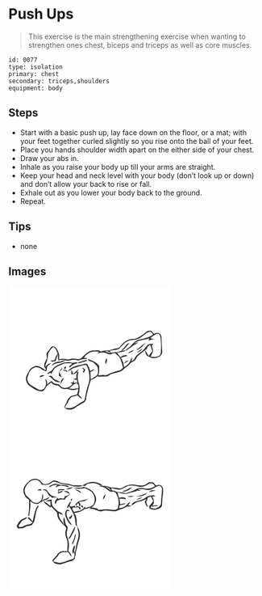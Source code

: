 # Push Ups
> This exercise is the main strengthening exercise when wanting to strengthen ones chest, biceps and triceps as well as core muscles.

``` 
id: 0077 
type: isolation 
primary: chest 
secondary: triceps,shoulders 
equipment: body 
``` 

## Steps

 - Start with a basic push up, lay face down on the floor, or a mat; with your feet together curled slightly so you rise onto the ball of your feet.
 - Place you hands shoulder width apart on the either side of your chest.
 - Draw your abs in.
 - Inhale as you raise your body up till your arms are straight.
 - Keep your head and neck level with your body (don’t look up or down) and don’t allow your back to rise or fall.
 - Exhale out as you lower your body back to the ground.
 - Repeat.

## Tips

 - none

## Images

<svg width="241pt" height="300" viewBox="0 0 241 225" xmlns="http://www.w3.org/2000/svg">
  <g fill="#FFF">
    <path d="M0 0h241v225H0V0m201.96 70.05c-4.2 2.87-8.38 5.97-13.26 7.57-2.96.57-6.07.22-8.97 1.15-4.89 1.5-8.74 5.11-12.12 8.81-1.45 1.58-2.67 3.76-5.03 4.02-4.36.6-8.52 2.02-12.73 3.2-4.28.19-8.62.32-12.67 1.91-.97-1.04-2.13-2.06-3.66-1.87-5.49-.03-11.65-.28-16.06 3.57-3.48 2.19-6.18 5.25-9.1 8.07-4.04 3.11-8.89.01-13.36.61-2.68.02-5.15 2-7.85 1.15-3.86-.96-7.86-1.22-11.75-.27-.02-3.2.67-6.61-.85-9.59-1.43-3.54-2.73-7.76-6.58-9.37-2.51-.75-4.84.82-5.83 3.07-1.26 2.69-3.99 4.33-5.17 7.06-.57 2.52 0 5.11.24 7.63-1.46 3.35-3.77 6.44-4.1 10.18-.45 2.4 1.46 4.26 2.75 6.02-.32.35-.95 1.04-1.27 1.38-4.25-3-8.91-7-14.47-6.24-3.33 1.59-7.48 2.92-8.98 6.64-2.24 4.18-5.39 8.27-5.18 13.27.67 3.92 2.4 7.92 5.99 9.98 5.58 4.02 12.3 9.35 19.59 7.24 2.56-1.39 3.55-4.52 4.96-6.93 2.4-1.78 4.75-3.65 6.88-5.75 2.5 3.46 6.59 4.56 10.67 4.55 1.55 1.26 3.07 2.56 4.41 4.04 2.89 1.18 6.05 1.54 9.11.94 4.59 1.99 9.75 2.38 14.51.75l-.47-1.34c.77.51 1.54 1.04 2.32 1.57-.31 2.58-.95 5.11-2.14 7.43-1.89.46-3.77.96-5.63 1.54-4.93.62-8.47 5.44-9.56 10.01-1.56 2.31-2.59 4.92-3.48 7.55 3.47 4.32 9.79 3.77 14.38 1.84 4.56-3.63 9.83-6.17 14.83-9.11 1.77-.96 2.43-2.95 3.32-4.62-.27-4.36 1.43-8.46 2.36-12.64.97-5.5 3.21-10.66 4.62-16.04 3.33-1.34 6.63-2.94 9.28-5.41.37-.29 1.11-.87 1.48-1.17l-.29 1.89c4.3-.71 8.65-.38 12.97-.6 2.47-.14 4.13-2.07 6.07-3.33 4.22-1.32 8.51-2.41 12.8-3.53 4.6-1.15 7.43-5.22 11.28-7.66 2.63-1.66 4.27-4.4 6.55-6.41 4.03-1.22 7.23-4.3 8.63-8.27 4.65-4.55 10.13-8.08 15.01-12.37.12-2.74 2.37-4.2 4.54-5.39 1.24 3.07 2.21 6.25 3.29 9.39-1.82 2.4-4.22 4.37-5.49 7.17-1.82-2.79-3.2-5.84-5.3-8.44.03 3.88 1.51 8.69 5.88 9.5 5.01 3.35 11.51 2.14 16.44-.74 1.46-1.95 3.45-3.98 3.17-6.63-.66-7.65-.9-15.32-1.34-22.98-.11-2.2-2.04-3.8-3.87-4.72-2.48-.71-4.95.3-7.28 1.08-1.47-2.25-3.31-5.04-6.44-4.5-3.37-.53-5.56 2.47-8.05 4.14m3.42 24.33c.26.26.26.26 0 0z"/>
    <path d="M192.89 78.03c6.08-2.45 10.09-8.33 16.26-10.56 2.88-.9 4.91 1.89 6.24 4.02-3.79 2.99-8.51 4.16-12.94 5.83-3.89 1.35-8.34.97-11.89 3.26-3.08 1.75-5.59 4.28-7.79 7.02-2.37 3.13-6.4 4.38-8.67 7.62-1.82.03-3.64.06-5.45.1 5.06-2.32 7.72-7.4 11.41-11.29-5.03.88-6.2 6.48-10.15 8.94-1.03.58-1.46 1.64-1.77 2.72-2.42.75-4.84 1.48-7.26 2.23-4.34-1.26-8.69 2.03-12.9.04-1.06-.47-3.19-1.4-4.26-1.86 3.3-.43 6.06 1.45 9.06 2.35-.52-.76-1.56-2.27-2.07-3.03 4.66-.75 9.65-.56 13.97-2.72 3.71-3.89 7.21-8.2 11.94-10.93 5.01-2.78 11.02-1.73 16.27-3.74z"/>
    <path d="M211.35 76.24c3.6-1.96 6.67-5.01 10.74-6.05 1.9.09 3.46 1.99 3.79 3.8 1.53 7.51 1.47 15.25 1.02 22.87-.14 2.34-.63 5.01-2.83 6.3-3.86 1.96-8.27 1.72-12.42 1.1 1.4-2.7 2.73-5.44 3.74-8.32-.59-2.87-1.1-5.76-2.06-8.54.89-.71 1.78-1.43 2.66-2.17-3.4-.09-7.42-.02-9.84 2.77-2.33 2.69-4.22 5.82-7.11 7.98-4.09 3.15-8.87 5.98-11.22 10.77-.88 2.11-2.88 3.31-4.61 4.63.37-2.22.77-4.44.74-6.7-1.74 3-2.59 6.47-4.72 9.26-1.84 2.68-4.63 4.45-7.35 6.12.03-5.04-1.65-9.77-4.55-13.86 3.14-1.42 6.48-2.23 9.86-2.84-.53-.38-1.57-1.13-2.1-1.5-2.96.51-6.02 1.08-8.28 3.25-1.77-2.12-3.44-4.32-5.15-6.49 4.89-1.4 10.42-1.07 14.71-4.13 2.91-2.14 5.98-4.06 8.88-6.23 2.61-1.97 6.02-2.86 7.94-5.69-1.51.62-4.52 1.85-6.03 2.47 5.99-6.17 15.16-4.88 22.59-7.96-.47 1.18-.91 2.36-1.35 3.54 2.9-1.03 5.86-1.9 8.9-2.41-2.1-.29-4.29-.49-5.95-1.97m-21.34 18.65c5.9-1.86 10.52-6.35 14.05-11.27-4.93 3.42-9.36 7.53-14.05 11.27m1.28 3.72c3.09-1.51 6.49-3.13 8.15-6.34-2.94 1.8-5.98 3.6-8.15 6.34m-13.65.7c3.51-.77 7-2.22 9.4-4.99-3.41 1.03-6.94 2.29-9.4 4.99m-6 14.83c2.66-1.01 5.68-1.89 7.23-4.5-2.7.94-5.5 2.1-7.23 4.5z"/>
    <path d="M60.77 96.82c1.83-2.62 3.45-5.48 6.32-7.11 3.48 2.28 4.52 6.41 6.14 9.97-2.2 2.95-3.33 6.47-4.88 9.76-1.72.89-3.64.76-5.47.34l1.8 2.13c1.74-.39 3.5-.72 5.26-.99a57.72 57.72 0 0 0 3.7-10.71c.1 3.24-.28 6.57.83 9.68 2.99-.9 6.12-.97 9.21-.89l.06.67c-2.32.11-4.59.62-6.41 2.14-5.13-.51-10.44 1.38-13.2 5.92 3-1.19 5.56-3.57 8.88-3.84 4.22-.29 8.54-1.47 11.85-4.19 2.86 1.16 5.84.57 8.64-.43 3.49-1.22 7.09-.09 10.5.79 3.85-1.58 7.97-2.52 12.16-2.14.19-.38.58-1.15.78-1.53-1.49-.05-2.97-.09-4.45-.12.77-1.23 1.5-2.49 2.17-3.78 2.01-1.28 3.8-2.88 5.85-4.1 4.51-2 9.64-2.01 14.45-1.35-1.2.8-2.38 1.62-3.52 2.51 4.17-.7 8.56-2.55 12.72-.74 3.59.9 7.69 3.72 10.97.64 1.21-.07 2.42-.13 3.64-.19 2.11 1.86 4.37 3.56 6.22 5.68 3.03 4.76 4.03 10.39 5.62 15.72-1.46 1.46-2.88 3.13-4.88 3.85-6.41 1.93-13.1 3.36-18.95 6.73-1.63 1.09-3.58.34-5.34.17-2.56-.14-5.24 1.17-7.73.11 2.08-4.12 1.17-8.98 1.36-13.44-3.74-5.81-10.93-8.03-17.17-10.24 1.46 4.53 7.29 3.01 9.91 6.34 2.4 2.47 5.5 5.08 5.43 8.86.27 3.37.4 7.53-2.6 9.81-2.6 1.88-5.45 3.4-8.08 5.24-.19-3.71-.49-7.4-.54-11.11 2.58-.7 4.73-2.26 6.22-4.47-2.32.81-4.48 1.99-6.65 3.14-.66-3.86-2.61-7.41-4.7-10.66-2.82-.92-5.61.38-8.21 1.35-7.33 1.1-15.29 3.25-20.06 9.37 3.54-.85 5.87-4.06 9.44-4.84 5.64-1.63 11.23-3.62 17.06-4.47 1.92 1.16 2.39 3.85 3.34 5.83 2.02 7.35 3.23 15.35.54 22.71-2.68 7.3-4.17 14.97-5.43 22.63-.46 2.37-3 3.17-4.81 4.27-4.1 2.05-7.42 5.38-11.68 7.14-3.93 1.97-8.45 1.53-12.69 1.41-.06-3.92 3.73-6.1 4.79-9.62.83-2.73 2.75-4.86 4.78-6.79 2.87-.43 5.7-1.17 8.37-2.34 2.37 1.8 4.49 3.9 7 5.52-.62-2.81-2.79-4.77-5-6.42 2.16-6.02 1.98-12.78-.08-18.79-1.53-4.86-1.74-10.24.38-14.97-.65.14-1.96.41-2.61.55 1.03-1.69 1.91-3.46 2.62-5.31-2.96 2.64-5.49 5.78-9.02 7.75.13-2.25-.39-4.39-2.22-5.82.2 2.18.12 4.37.12 6.56 2.82-.18 5.79-.74 7.76-2.98.3.42.59.85.89 1.28-1.87 2.13-1.17 4.71-.98 7.18-1.53.56-3.11.98-4.66 1.5 1.69.78 3.51 1.07 5.36.85.15.93.44 2.78.58 3.7-1.8.32-3.58.71-5.37 1.07.18-1.21.34-2.42.5-3.63-1.03 1.25-1.96 2.57-2.87 3.9-.4-.37-1.21-1.11-1.61-1.48l-.28 1.72c.64.18 1.92.53 2.56.71-3.2 4.98-10.2 7.53-15.78 5.36-1.19-1.2-2.46-2.32-3.76-3.4-.14-.33-.44-1-.59-1.33-4.09.06-8.44-.86-10.83-4.51-2.99.44-4.8 3.11-6.72 5.15.19-3.02-.3-6.54-2.99-8.4.43 2.96 2 6.02.87 9.01-1.06 2.76-2.21 6.42-5.64 6.86-4 1.73-7.45-1.58-10.68-3.44-2.79-1.82-6.19-2.9-8.4-5.5-1.92-2.77-3.74-6.33-2.42-9.74 1.73-4.79 3.19-10.52 8.15-12.99 3.16-2.28 7.47-1.9 10.68.07 2.05 1.17 3.69 3.32 6.27 3.23 1.05 1.5 2.3 1.24 3.37-.06.37-2.16-.05-4.6 1.38-6.45 1.46-1.76 3.53-2.84 5.19-4.39-3.74.33-6.87 2.6-8.73 5.79.15-4.8 3.19-8.86 3.56-13.63.72-3.12.28-6.73 2.44-9.34m84.43 18.61c.61-1.88 1.13-3.77 1.66-5.67-.2-.77-.61-2.32-.81-3.09-1.73 2.64-2.91 5.96-.85 8.76m-42-2.66c1.63 2.38 4.25.42 6.38-.08 2.67-1.16 6.42-.62 7.93-3.6-4.98.4-9.38 3.02-14.31 3.68m-17.23-.12c-4.51-.1-8.33 2.45-12.38 4.02-3.58 1.41-6.21 4.38-8.55 7.32-2.13 2.76-6.12 3.23-7.95 6.32 2.04-.48 3.96-1.32 5.85-2.22.05.67.14 2.01.19 2.68 1.93-2.96 3.03-6.5 5.71-8.93 3.06-3.46 7.81-4.3 11.73-6.39 3.43-2.13 7.58-.84 11.34-1.66l2.87 1.24c-1.55 1.36-3.13 2.7-4.82 3.88l1.44 1.32c3.14-3.15 6.94-5.52 11.4-6.19l.04-.86c-2.55-1.03-5.27.18-7.87.36-2.83-1.4-5.96-1.54-9-.89m-2.96 9.31c1.33.9 3.36-1.11 2.38-2.41-1.28-.86-3.42 1.14-2.38 2.41m-7.16 4.31c2.3-1.04 3.63-3.22 4.83-5.32-2.16 1.2-3.82 3.07-4.83 5.32m33.64-5.66c.91 1.22 1.88 2.39 2.85 3.56-.66 1.03-1.33 2.07-1.98 3.11.54.15 1.62.43 2.17.58.63-1.38 1.26-2.75 1.92-4.11-1.23-1.63-2.93-2.75-4.96-3.14m-29.27 3.99c2.4.3 4.89.63 6.61 2.55l.96-1.32c-2.04-2.14-4.98-2.93-7.57-1.23m-5.19 1.16c0 2.42.18 4.84.17 7.26 1.46.57 2.91 1.18 4.37 1.77-1.81-2.86-3.02-6.02-4.54-9.03m-28.9 8.5c2.24 1.46 5.19-1.4 7.58-1.85-2.59-1.52-6.01-.76-7.58 1.85m13.29-1.18c4.53 1.59 6.94 6.06 11.1 8.23 2.21.69 4.57 1.01 6.85.52-2.96-1.51-6.1-2.63-9.01-4.23-1.71-1.28-2.71-3.27-4.39-4.58-1.38-1.04-3.07-.12-4.55.06m18.05 11.85c1.99-2.84 3.76-5.85 5.32-8.95-4.05.93-5.1 5.36-5.32 8.95z"/>
    <path d="M96.92 145.65c2.09-1.07 4.38-1.75 6.44-2.91-.45.7-1.36 2.1-1.82 2.8 4.07-1.43 2.1 3.49 2.68 5.61-.96.02-1.92.05-2.88.08-3.74 1.19-7.71.94-11.52.24 2.62-1.63 4.91-3.66 7.1-5.82z"/>
  </g>
  <g fill="#333">
    <path d="M201.96 70.05c2.49-1.67 4.68-4.67 8.05-4.14 3.13-.54 4.97 2.25 6.44 4.5 2.33-.78 4.8-1.79 7.28-1.08 1.83.92 3.76 2.52 3.87 4.72.44 7.66.68 15.33 1.34 22.98.28 2.65-1.71 4.68-3.17 6.63-4.93 2.88-11.43 4.09-16.44.74-4.37-.81-5.85-5.62-5.88-9.5 2.1 2.6 3.48 5.65 5.3 8.44 1.27-2.8 3.67-4.77 5.49-7.17-1.08-3.14-2.05-6.32-3.29-9.39-2.17 1.19-4.42 2.65-4.54 5.39-4.88 4.29-10.36 7.82-15.01 12.37-1.4 3.97-4.6 7.05-8.63 8.27-2.28 2.01-3.92 4.75-6.55 6.41-3.85 2.44-6.68 6.51-11.28 7.66-4.29 1.12-8.58 2.21-12.8 3.53-1.94 1.26-3.6 3.19-6.07 3.33-4.32.22-8.67-.11-12.97.6l.29-1.89c-.37.3-1.11.88-1.48 1.17-2.65 2.47-5.95 4.07-9.28 5.41-1.41 5.38-3.65 10.54-4.62 16.04-.93 4.18-2.63 8.28-2.36 12.64-.89 1.67-1.55 3.66-3.32 4.62-5 2.94-10.27 5.48-14.83 9.11-4.59 1.93-10.91 2.48-14.38-1.84.89-2.63 1.92-5.24 3.48-7.55 1.09-4.57 4.63-9.39 9.56-10.01 1.86-.58 3.74-1.08 5.63-1.54 1.19-2.32 1.83-4.85 2.14-7.43-.78-.53-1.55-1.06-2.32-1.57l.47 1.34c-4.76 1.63-9.92 1.24-14.51-.75-3.06.6-6.22.24-9.11-.94-1.34-1.48-2.86-2.78-4.41-4.04-4.08.01-8.17-1.09-10.67-4.55-2.13 2.1-4.48 3.97-6.88 5.75-1.41 2.41-2.4 5.54-4.96 6.93-7.29 2.11-14.01-3.22-19.59-7.24-3.59-2.06-5.32-6.06-5.99-9.98-.21-5 2.94-9.09 5.18-13.27 1.5-3.72 5.65-5.05 8.98-6.64 5.56-.76 10.22 3.24 14.47 6.24.32-.34.95-1.03 1.27-1.38-1.29-1.76-3.2-3.62-2.75-6.02.33-3.74 2.64-6.83 4.1-10.18-.24-2.52-.81-5.11-.24-7.63 1.18-2.73 3.91-4.37 5.17-7.06.99-2.25 3.32-3.82 5.83-3.07 3.85 1.61 5.15 5.83 6.58 9.37 1.52 2.98.83 6.39.85 9.59 3.89-.95 7.89-.69 11.75.27 2.7.85 5.17-1.13 7.85-1.15 4.47-.6 9.32 2.5 13.36-.61 2.92-2.82 5.62-5.88 9.1-8.07 4.41-3.85 10.57-3.6 16.06-3.57 1.53-.19 2.69.83 3.66 1.87 4.05-1.59 8.39-1.72 12.67-1.91 4.21-1.18 8.37-2.6 12.73-3.2 2.36-.26 3.58-2.44 5.03-4.02 3.38-3.7 7.23-7.31 12.12-8.81 2.9-.93 6.01-.58 8.97-1.15 4.88-1.6 9.06-4.7 13.26-7.57m-9.07 7.98c-5.25 2.01-11.26.96-16.27 3.74-4.73 2.73-8.23 7.04-11.94 10.93-4.32 2.16-9.31 1.97-13.97 2.72.51.76 1.55 2.27 2.07 3.03-3-.9-5.76-2.78-9.06-2.35 1.07.46 3.2 1.39 4.26 1.86 4.21 1.99 8.56-1.3 12.9-.04 2.42-.75 4.84-1.48 7.26-2.23.31-1.08.74-2.14 1.77-2.72 3.95-2.46 5.12-8.06 10.15-8.94-3.69 3.89-6.35 8.97-11.41 11.29 1.81-.04 3.63-.07 5.45-.1 2.27-3.24 6.3-4.49 8.67-7.62 2.2-2.74 4.71-5.27 7.79-7.02 3.55-2.29 8-1.91 11.89-3.26 4.43-1.67 9.15-2.84 12.94-5.83-1.33-2.13-3.36-4.92-6.24-4.02-6.17 2.23-10.18 8.11-16.26 10.56m18.46-1.79c1.66 1.48 3.85 1.68 5.95 1.97-3.04.51-6 1.38-8.9 2.41.44-1.18.88-2.36 1.35-3.54-7.43 3.08-16.6 1.79-22.59 7.96 1.51-.62 4.52-1.85 6.03-2.47-1.92 2.83-5.33 3.72-7.94 5.69-2.9 2.17-5.97 4.09-8.88 6.23-4.29 3.06-9.82 2.73-14.71 4.13 1.71 2.17 3.38 4.37 5.15 6.49 2.26-2.17 5.32-2.74 8.28-3.25.53.37 1.57 1.12 2.1 1.5-3.38.61-6.72 1.42-9.86 2.84 2.9 4.09 4.58 8.82 4.55 13.86 2.72-1.67 5.51-3.44 7.35-6.12 2.13-2.79 2.98-6.26 4.72-9.26.03 2.26-.37 4.48-.74 6.7 1.73-1.32 3.73-2.52 4.61-4.63 2.35-4.79 7.13-7.62 11.22-10.77 2.89-2.16 4.78-5.29 7.11-7.98 2.42-2.79 6.44-2.86 9.84-2.77-.88.74-1.77 1.46-2.66 2.17.96 2.78 1.47 5.67 2.06 8.54-1.01 2.88-2.34 5.62-3.74 8.32 4.15.62 8.56.86 12.42-1.1 2.2-1.29 2.69-3.96 2.83-6.3.45-7.62.51-15.36-1.02-22.87-.33-1.81-1.89-3.71-3.79-3.8-4.07 1.04-7.14 4.09-10.74 6.05M60.77 96.82c-2.16 2.61-1.72 6.22-2.44 9.34-.37 4.77-3.41 8.83-3.56 13.63 1.86-3.19 4.99-5.46 8.73-5.79-1.66 1.55-3.73 2.63-5.19 4.39-1.43 1.85-1.01 4.29-1.38 6.45-1.07 1.3-2.32 1.56-3.37.06-2.58.09-4.22-2.06-6.27-3.23-3.21-1.97-7.52-2.35-10.68-.07-4.96 2.47-6.42 8.2-8.15 12.99-1.32 3.41.5 6.97 2.42 9.74 2.21 2.6 5.61 3.68 8.4 5.5 3.23 1.86 6.68 5.17 10.68 3.44 3.43-.44 4.58-4.1 5.64-6.86 1.13-2.99-.44-6.05-.87-9.01 2.69 1.86 3.18 5.38 2.99 8.4 1.92-2.04 3.73-4.71 6.72-5.15 2.39 3.65 6.74 4.57 10.83 4.51.15.33.45 1 .59 1.33 1.3 1.08 2.57 2.2 3.76 3.4 5.58 2.17 12.58-.38 15.78-5.36-.64-.18-1.92-.53-2.56-.71l.28-1.72c.4.37 1.21 1.11 1.61 1.48.91-1.33 1.84-2.65 2.87-3.9-.16 1.21-.32 2.42-.5 3.63 1.79-.36 3.57-.75 5.37-1.07-.14-.92-.43-2.77-.58-3.7-1.85.22-3.67-.07-5.36-.85 1.55-.52 3.13-.94 4.66-1.5-.19-2.47-.89-5.05.98-7.18-.3-.43-.59-.86-.89-1.28-1.97 2.24-4.94 2.8-7.76 2.98 0-2.19.08-4.38-.12-6.56 1.83 1.43 2.35 3.57 2.22 5.82 3.53-1.97 6.06-5.11 9.02-7.75-.71 1.85-1.59 3.62-2.62 5.31.65-.14 1.96-.41 2.61-.55-2.12 4.73-1.91 10.11-.38 14.97 2.06 6.01 2.24 12.77.08 18.79 2.21 1.65 4.38 3.61 5 6.42-2.51-1.62-4.63-3.72-7-5.52-2.67 1.17-5.5 1.91-8.37 2.34-2.03 1.93-3.95 4.06-4.78 6.79-1.06 3.52-4.85 5.7-4.79 9.62 4.24.12 8.76.56 12.69-1.41 4.26-1.76 7.58-5.09 11.68-7.14 1.81-1.1 4.35-1.9 4.81-4.27 1.26-7.66 2.75-15.33 5.43-22.63 2.69-7.36 1.48-15.36-.54-22.71-.95-1.98-1.42-4.67-3.34-5.83-5.83.85-11.42 2.84-17.06 4.47-3.57.78-5.9 3.99-9.44 4.84 4.77-6.12 12.73-8.27 20.06-9.37 2.6-.97 5.39-2.27 8.21-1.35 2.09 3.25 4.04 6.8 4.7 10.66 2.17-1.15 4.33-2.33 6.65-3.14-1.49 2.21-3.64 3.77-6.22 4.47.05 3.71.35 7.4.54 11.11 2.63-1.84 5.48-3.36 8.08-5.24 3-2.28 2.87-6.44 2.6-9.81.07-3.78-3.03-6.39-5.43-8.86-2.62-3.33-8.45-1.81-9.91-6.34 6.24 2.21 13.43 4.43 17.17 10.24-.19 4.46.72 9.32-1.36 13.44 2.49 1.06 5.17-.25 7.73-.11 1.76.17 3.71.92 5.34-.17 5.85-3.37 12.54-4.8 18.95-6.73 2-.72 3.42-2.39 4.88-3.85-1.59-5.33-2.59-10.96-5.62-15.72-1.85-2.12-4.11-3.82-6.22-5.68-1.22.06-2.43.12-3.64.19-3.28 3.08-7.38.26-10.97-.64-4.16-1.81-8.55.04-12.72.74 1.14-.89 2.32-1.71 3.52-2.51-4.81-.66-9.94-.65-14.45 1.35-2.05 1.22-3.84 2.82-5.85 4.1-.67 1.29-1.4 2.55-2.17 3.78 1.48.03 2.96.07 4.45.12-.2.38-.59 1.15-.78 1.53-4.19-.38-8.31.56-12.16 2.14-3.41-.88-7.01-2.01-10.5-.79-2.8 1-5.78 1.59-8.64.43-3.31 2.72-7.63 3.9-11.85 4.19-3.32.27-5.88 2.65-8.88 3.84 2.76-4.54 8.07-6.43 13.2-5.92 1.82-1.52 4.09-2.03 6.41-2.14l-.06-.67c-3.09-.08-6.22-.01-9.21.89-1.11-3.11-.73-6.44-.83-9.68a57.72 57.72 0 0 1-3.7 10.71c-1.76.27-3.52.6-5.26.99l-1.8-2.13c1.83.42 3.75.55 5.47-.34 1.55-3.29 2.68-6.81 4.88-9.76-1.62-3.56-2.66-7.69-6.14-9.97-2.87 1.63-4.49 4.49-6.32 7.11m36.15 48.83c-2.19 2.16-4.48 4.19-7.1 5.82 3.81.7 7.78.95 11.52-.24.96-.03 1.92-.06 2.88-.08-.58-2.12 1.39-7.04-2.68-5.61.46-.7 1.37-2.1 1.82-2.8-2.06 1.16-4.35 1.84-6.44 2.91z"/>
    <path d="M190.01 94.89c4.69-3.74 9.12-7.85 14.05-11.27-3.53 4.92-8.15 9.41-14.05 11.27zM191.29 98.61c2.17-2.74 5.21-4.54 8.15-6.34-1.66 3.21-5.06 4.83-8.15 6.34zM177.64 99.31c2.46-2.7 5.99-3.96 9.4-4.99-2.4 2.77-5.89 4.22-9.4 4.99zM205.38 94.38c.26.26.26.26 0 0zM145.2 115.43c-2.06-2.8-.88-6.12.85-8.76.2.77.61 2.32.81 3.09-.53 1.9-1.05 3.79-1.66 5.67zM103.2 112.77c4.93-.66 9.33-3.28 14.31-3.68-1.51 2.98-5.26 2.44-7.93 3.6-2.13.5-4.75 2.46-6.38.08zM171.64 114.14c1.73-2.4 4.53-3.56 7.23-4.5-1.55 2.61-4.57 3.49-7.23 4.5zM85.97 112.65c3.04-.65 6.17-.51 9 .89 2.6-.18 5.32-1.39 7.87-.36l-.04.86c-4.46.67-8.26 3.04-11.4 6.19l-1.44-1.32c1.69-1.18 3.27-2.52 4.82-3.88l-2.87-1.24c-3.76.82-7.91-.47-11.34 1.66-3.92 2.09-8.67 2.93-11.73 6.39-2.68 2.43-3.78 5.97-5.71 8.93-.05-.67-.14-2.01-.19-2.68-1.89.9-3.81 1.74-5.85 2.22 1.83-3.09 5.82-3.56 7.95-6.32 2.34-2.94 4.97-5.91 8.55-7.32 4.05-1.57 7.87-4.12 12.38-4.02z"/>
    <path d="M83.01 121.96c-1.04-1.27 1.1-3.27 2.38-2.41.98 1.3-1.05 3.31-2.38 2.41zM75.85 126.27c1.01-2.25 2.67-4.12 4.83-5.32-1.2 2.1-2.53 4.28-4.83 5.32zM109.49 120.61c2.03.39 3.73 1.51 4.96 3.14-.66 1.36-1.29 2.73-1.92 4.11-.55-.15-1.63-.43-2.17-.58.65-1.04 1.32-2.08 1.98-3.11-.97-1.17-1.94-2.34-2.85-3.56zM80.22 124.6c2.59-1.7 5.53-.91 7.57 1.23l-.96 1.32c-1.72-1.92-4.21-2.25-6.61-2.55zM75.03 125.76c1.52 3.01 2.73 6.17 4.54 9.03-1.46-.59-2.91-1.2-4.37-1.77.01-2.42-.17-4.84-.17-7.26zM46.13 134.26c1.57-2.61 4.99-3.37 7.58-1.85-2.39.45-5.34 3.31-7.58 1.85zM59.42 133.08c1.48-.18 3.17-1.1 4.55-.06 1.68 1.31 2.68 3.3 4.39 4.58 2.91 1.6 6.05 2.72 9.01 4.23-2.28.49-4.64.17-6.85-.52-4.16-2.17-6.57-6.64-11.1-8.23zM77.47 144.93c.22-3.59 1.27-8.02 5.32-8.95-1.56 3.1-3.33 6.11-5.32 8.95z"/>
  </g>
</svg>

<svg width="241pt" height="300" viewBox="0 0 241 225" xmlns="http://www.w3.org/2000/svg">
  <g fill="#FFF">
    <path d="M0 0h241v225H0V0m29.94 64.94c-3.61 3.14-7.09 7.03-7.69 11.97-.48 3.88 1.37 7.46 3.33 10.65 1.3 1.88 3.82 2.45 5.07 4.37-.01 7.94.54 15.95-1.34 23.75.43-.15 1.3-.44 1.74-.59.72-7.15 2.4-14.26 1.29-21.49 3.34 2.76 7.6 5.24 12.06 3.87 2.96-1.85 6.05-3.5 9.18-5.06 2.68-.96 6.62-1.45 7.04-4.92-2.63 1.45-5.2 3.07-8.17 3.73-.97.84-1.95 1.67-2.94 2.49 1.82-3.35 3.26-7.54.84-11-.13 4.14-.1 9.21-3.86 11.87-4.08 3.48-10.7 1.49-13.35-2.83-2.41-3.59-7.38-5.27-8.21-9.88-2.37-5.77 1.39-11.68 5.39-15.64 3.03-3.6 8.32-5.24 12.77-3.56 3.1.96 4.9 3.85 6.32 6.56 4.39-.13 9.48 1.35 13.21-1.66 1.49-.87 2.65-2.37 4.39-2.73 4.62-.1 8.49 3.04 13.06 3.32 5.98 1.08 12.08 1.76 17.83 3.81 4.21-.31 9.09 1.25 12.81-1.26 1.17.15 2.34.3 3.51.46.85-.92 1.68-1.85 2.49-2.8 6.3-2.05 13.98-2.5 19.37 1.97.95-.02 2.84-.05 3.79-.07-2.78-2.98-6.87-3.97-10.69-4.85-6.96-1.51-13.69 1.83-19.52 5.25-5.21-1.2-10.69.38-15.82-1.38-4.96-1.73-10.3-1.47-15.37-2.65-4.2-1.42-8.54-4.84-13.14-3.16-3.9 3.41-9.47 6.67-14.62 3.88-1.75-1.91-2.98-4.49-5.55-5.45-4.91-2.69-11.71-1.31-15.22 3.03m172.75 4.72c-4.62 1.13-9.47.73-14.09-.22-4.14-.95-8.4-.05-12.43.95-4 1.29-7.31 5.66-11.86 4.28-4.26-1.14-8.7-.95-13.02-1.54-4.69-2.47-10.02-2.09-15.14-2.46l-.04 1.12c3.34.57 6.88 1.2 9.5 3.54 3.04 2.09 6.26 6.04 10.32 4.03 1.67.77 3.67 1.35 4.41 3.24 4.44 6.47 4.14 14.76 2.44 22.08-4.66 4.26-11.34.63-16.9 1.19-4.32-.74-8.55 1.62-12.77.22-.26-.43-.77-1.29-1.03-1.73-2.95-.17-5.81-.92-8.69-1.54 3.86-1.27 5.29-5.39 6.69-8.81 1.78-5.32-1.48-10.53-4.69-14.54-3.56-3.71-8.57-5.32-13.26-7.09-4.8 2.55-10.18.52-15.23 1.53 5.21 1.84 10.9 1.85 16.19.34 5.55 2.44 12.67 5.05 14.26 11.63 1.6 4.51 1.3 9.81-1.63 13.72-3.23 2.48-7.43 2.98-11.21 4.19-.1-.51-.29-1.53-.39-2.04-2.27 2.24-4.42 4.8-7.46 6-3.01.63-6.11.84-9.02 1.89-.75-1.27-1.6-2.49-2.51-3.65.13-.7.37-2.1.49-2.79 1.59.01 3.17.04 4.76.09a96.37 96.37 0 0 1-1.89-3.05c-2.42.78-5.87 3.01-7.41-.28.26-2.15 1.83-3.89 2.62-5.89-4.18 1.43-5.03 6.3-6.97 9.73 1.9.36 2.62-1.33 3.41-2.72 3.16 4.7 5.93 9.71 7.82 15.06 1.48 4.25 1.49 8.78 2.05 13.19 3.79 1.06 2.45 5.69 3.59 8.54 2.44 6.77-.84 13.55-2.47 20.07-.52 3.97-1.46 7.87-2.21 11.81-.49-.69-.98-1.37-1.47-2.06.73-2.68 1.46-5.36 1.84-8.12-2.66.32-2.74 3.21-3.47 5.19-.78 2.34-1.26 5.11.65 7.08l.64-2.83c2.34 3.09 1.14 7.33-.69 10.38-7.02 1.32-13.26 5.35-20.47 5.82-3.17-.11-6.19-1.17-9.18-2.11 1.64-3.91 5.89-5.67 7.68-9.47 2.87-5.09 9.42-4.32 14.37-4.07 1.93 2 2.93 4.69 4.8 6.75.2-3.46-1.91-6.45-4.54-8.48 1-5.18 1.61-10.65.12-15.8-1.26-4.7-3.65-9.64-1.83-14.53.75-2.7 1.78-6.78-1.54-8.19-1.72-3.77-1.48-8.03-2.99-11.84-1.85 3.72-.81 7.63.19 11.38-3.07-5.5-9-10.16-7.99-17.11 2.14.81 4.26 1.68 6.46 2.31-1.51-2.91-4.69-3.86-7.44-5.15-2.65-2.01-5.06-4.35-7.33-6.78-2.55-3.01-2.4-7.19-2.41-10.9-2.77.72-6.09.55-8.24 2.69 2.12.14 4.26.08 6.38-.15.06 2.37.12 4.74.23 7.1-3.54-2.31-6.69-5.15-10.26-7.41 1.01 4.72 6.35 6.45 9.62 9.45.45-.23 1.35-.69 1.8-.91 2.74 2.79 5.28 5.78 8.3 8.28.41 2.75.68 5.55 1.51 8.21 1.5 2.71 3.59 5.04 5.43 7.52 2.09 2.86 5.84 4.48 6.86 8.07-.53 2.91-1.86 5.77-1.27 8.79.17 4.58 3.39 8.46 3.27 13.07.1 4.13-.31 8.25-.47 12.37-.7-.17-2.08-.52-2.78-.69l-1.51.52c-4.52-1.28-8.72 1.89-11.11 5.46-1.94 3.18-5.39 5.15-6.88 8.64 1.41 1.4 2.79 2.82 4.19 4.23 2.8.46 5.61 1.26 8.47 1.05 5.62-1.88 11.12-4.23 16.98-5.33 1.81-.33 2.89-1.98 4.09-3.21-.07-.65-.2-1.94-.27-2.59 1.48-1.14 1.01-3.08 1.33-4.67.46-3.96 1.83-7.73 2.64-11.62 1.26-6.49 4.79-12.77 3.57-19.56-.42-3.7-2.58-6.8-3.93-10.17-1.29-2.98-.26-6.27-.78-9.37-.35-2.02-.93-3.99-1.27-6.01-.81-1.18-1.62-2.35-2.44-3.51 5.51-.96 11.21-2.07 15.45-6.03 2.11-.27 4.23-.56 6.22-1.34 1.11-.69 2.42-.87 3.64-1.26-.96.76-1.94 1.49-2.9 2.24 5.1-.8 9.68 1.42 14.2 3.34 2.86 1.4 5.8-.18 8.64-.7 5.05-.31 10.01 1.04 15.04 1.08 3.3.01 5.9-2.38 9.03-3.07 3.35-.78 6.46-2.24 9.39-4.02 2.21.24 4.4-.09 6.5-.79-1.44-1.11-3.25-1.17-4.98-.92 1.44-1.6 2.58-3.44 3.24-5.49-2.98 1.9-5.08 4.82-7.81 7.01-2.58 1.75-5.74 2.27-8.77 2.67.29-1.39.57-2.78.84-4.17 3.02-.88 6.47-.76 9.02-2.84-2.76-.13-5.56.14-8.05 1.44-.63-2.75-.78-5.58-1.29-8.35 3.23-.2 6.47-.06 9.65.58-.2-.51-.59-1.54-.78-2.05-3.07-.96-6.41-1.64-9.27.29-.88-2.67-1.7-5.36-2.55-8.04 5.05.57 10.16 2.87 15.23 1.18 4.67-1.5 9.54-2.24 14.17-3.89-.08-.22-.23-.64-.31-.85 1.67 1.58 3.89.59 5.81.15-1.18-.37-3.55-1.1-4.74-1.47 4.55-.72 9.12-.16 13.57.85 7.26 1.4 12.33-5.41 19.06-6.41 2.2.9 3.33 3.22 3.56 5.47-.1 6.69-1.53 13.27-1.48 19.96.37 3.87-3.31 6.46-6.39 7.95-2.93 1.76-6.3.01-9.36-.34a9.472 9.472 0 0 1 3.25-3.92l-.96 3.07c2.49-2.46 6.05-1.51 9.15-1.89-1.84-1.99-4.6-1.1-6.83-.5-.41-.41-.82-.82-1.22-1.24.39-.48 1.15-1.45 1.54-1.93.41-3.53.26-7.59-2.49-10.24 1.63-.15 3.26-.32 4.89-.52-.99-1.02-2.18-1.92-3.69-1.45-3.93.62-8.24.75-11.34 3.59-5 3.97-11.63 4.15-17.26 6.73-1.99.94-2.68 3.19-3.89 4.86 4.32-1.09 7.29-5.51 12-5.85 3.88-.32 7.34-2.17 10.72-3.95-.68 1.55-1.47 3.07-2.43 4.47 1.32 2.73 1.93 6.34 5.1 7.56-1.02-2.46-2.09-4.91-2.94-7.43 1.49-1.79 1.86-4.08 2.03-6.32 1.65-.63 3.3-1.23 4.97-1.81 1.24 2.2 2.46 4.42 3.47 6.74-1.39 2.23-2.95 4.35-4.87 6.15-1.57 1.21-.63 3.35-.78 5.01 3.78 1.15 8.01 2.57 11.84.87 2.67-.93 5.66-2.33 6.85-5.05.81-5.12.09-10.41 1.23-15.5.48-4.48 1.67-9.64-1.4-13.51-1.85-3.17-6.07-1.79-8.93-1.22-1.15-1.49-2.34-2.95-3.53-4.41-1.56-.24-3.12-.56-4.69-.61-3.3.3-5.56 3.03-8.46 4.31M61.11 71.08l-.88 2.24c3.93-1.92 7.89-4.44 12.47-3.96-1 1.33-2.02 2.64-3 3.99 2.68-1.12 5.29-2.71 8.29-2.68 4.44-.29 8.51 1.86 12.85 2.37-2.49-3.37-7.3-3.15-11.08-3.43-3.76.49-7.02-2.15-10.76-1.79-2.78.68-5.29 2.11-7.89 3.26m24.7 5.16c3.55-.21 7.51-.52 10.03-3.39-3.62.1-6.93 1.66-10.03 3.39m-42.63 1.32c1.88.12 3.76.2 5.65.27l.08-1.91c-2.1-.06-4.36-.29-5.73 1.64m8.62-1.52v1.52c4.48-.52 6.12 3.76 7.94 6.95 1.1 2.22 5.65 1.81 4.91 4.88 2.62-1.66 5.66-1.26 8.54-.66-2.18 2.5-4.98 5.15-3.85 8.81.37-.08 1.1-.26 1.47-.34.71-1.72.79-4.21 3.01-4.64 3.2-1.69 6.85-1.63 10.33-1.05.78-3.91 4.79-5.37 7.46-7.75-1.61.19-2.99.97-4.25 1.92-1.11.15-2.2.33-3.3.55-.53 1.15-.87 2.38-1.4 3.54-1.82.03-3.63-.24-5.43-.45-.82.33-1.64.67-2.46 1.01-2.94-4.26-9.13-2.94-12.54-6.55-2.47-2.22-4.01-5.27-6.45-7.5-1.32-.14-2.65-.22-3.98-.24m22.2 0c-.08 2.19-.12 4.37-.13 6.55 2.74-.91 5.72-1.89 7.29-4.54-2.32.58-4.5 1.55-6.65 2.6.15-.71.43-2.13.57-2.84 2.62-.6 5.35-.25 8.02-.32l.11-1.53c-3.07-.01-6.14-.01-9.21.08m25.27.35c2.59 2.37 6.32 3.34 9.16 5.54-.86-3.53-4.68-3.98-7.34-5.6-.46.02-1.37.05-1.82.06m114.12.9c-1.76.76-3.41 1.77-4.66 3.25 3.5-1.12 7.05-2.08 10.73-2.41-2.02-.3-4.06-.5-6.07-.84M82.14 79.32c3.64.2 6.39 2.4 9.24 4.38-.71-4.14-5.59-6.52-9.24-4.38m107.78 7.77c5.91-.21 12.77-.82 16.73-5.82-5.37 2.52-10.93 4.57-16.73 5.82M141 91.35c1.69-2.37 3.25-4.91 3.82-7.81-2.83 1.53-4.5 4.58-3.82 7.81m35.75-4.48c3.35.77 6.87.49 10.14-.5-3.37-.38-6.85-.55-10.14.5m13.58 4.66c3.39-.31 6.8-1.34 9.26-3.81-3.23.85-6.5 1.87-9.26 3.81m-97.09-1.08c-.15.42-.46 1.26-.61 1.68 1.47 3.28 3.84-3.45.61-1.68m14.48 2.73c-3.59.18-6.04 3.02-8.23 5.52.48.6.97 1.2 1.46 1.79.56-1.34 1.28-2.59 2.17-3.74 2.49-.16 1.48 2.78 1.92 4.33.59-.35 1.76-1.06 2.35-1.41-.15-1.92-1.16-3.48-2.52-4.78 3.74-1.19 8.22-.09 11.16-3.28.82-.09 2.44-.26 3.25-.35-3.95-1.05-7.65 1.59-11.56 1.92m-64.71 7.77c-4.25 7-4.93 15.29-7.14 23.02-1.56-2.42-3.37-4.67-5.5-6.61-.42.45-1.26 1.35-1.69 1.8l-.37.31c.32.04.95.12 1.26.17 2.03 1.9 3.93 3.96 6.28 5.48-2.96 4.16-8.5 2.79-12.45 5.29-2.23 1.4-4.82 1.84-7.42 1.84-.29-.85-.57-1.7-.85-2.54 1.96-1.93 3.01-4.53 4.83-6.55 2.74-1.87 6.54-2.39 8.07-5.72-2.86.86-5.61 2.06-8.28 3.4-3.3 2.03-5.27 5.56-7.06 8.88-.94 1.82.69 3.39 1.9 4.55 2.14-.12 4.29-.07 6.42-.36 2.63-.44 4.51-2.71 7.13-3.17 2.28-.36 4.62-.58 6.75-1.57.99-1.7 2.1-3.34 3.38-4.84.87-4.46 2-8.87 2.71-13.36.36-3.9 2.75-7.12 4.28-10.6-.56.14-1.69.44-2.25.58m65.31-.96c-.71 1.42 1.21 3.73 2.73 3.08.82-1.43-1.21-3.82-2.73-3.08m-7.17.57l-.76 2.99c.72-.31 2.18-.93 2.91-1.24 1.56 1.16 2.42 2.94 3.56 4.46.13-1.21.58-2.48.14-3.68-1.83-1.1-3.87-1.76-5.85-2.53m-15.38 7.1c-2.58 3.54-1.28 8.23.55 11.79 1.57 3.89 3.68 7.97 7.78 9.66-.98-3.1-3.65-5.22-4.88-8.19-1.75-3.92-4.31-8.54-1.79-12.71l3.79.48c-.82-2.05-4.35-3.69-5.45-1.03m6.77 8.73c-.93.52-1.83 1.08-2.72 1.68.6.99 1.35 1.88 2.03 2.82.18-.38.54-1.15.72-1.53 1.75-1.49 3.05-3.57 1.64-5.78-.56.93-1.12 1.86-1.67 2.81m-1.74 30.45c-.49.97-1.41 1.93-1.08 3.12 2.01-.44 2.79-2.85 3.87-4.39 2.21-4.66 5.81-9.07 5.61-14.48-3.31 4.95-5.24 10.69-8.4 15.75m5.99 4.91c-.75 2.05-2.89 4.11-1.3 6.32 2.56-5.12 4.4-10.65 4.95-16.38-2.49 2.78-2.13 6.82-3.65 10.06z"/>
    <path d="M195.19 72.31c5.56 1.11 10.2-2.44 14.9-4.64 3.43-1.55 6.65.51 7.68 3.89-3.49 2.16-7.48 3.79-11.65 3.65-4-.32-8.01-1.97-12.02-.77-3.79.56-6.68 3.33-10.28 4.43-3.01.95-6.21 1.46-8.83 3.35-4.17-1.68-8.71-1.62-13.1-2.16-2.52-1-5.05-2.06-7.8-2.24-.45-1.16-.91-2.31-1.37-3.45 4.49.54 8.79 2.37 13.35 2.38 3.99-1.13 7.54-3.41 11.14-5.41 5.92-2.03 12.11-.24 17.98.97m-18.12 3.89c-2.43 1.74-5.51 1.98-8.08 3.43 5.7.56 11.11-2.61 15.16-6.36-2.63.23-4.97 1.42-7.08 2.93zM143.9 71.87c3.52 1.21 7.31 2.66 8.59 6.54-2.7-2.4-5.43-4.76-8.59-6.54z"/>
  </g>
  <g fill="#333">
    <path d="M29.94 64.94c3.51-4.34 10.31-5.72 15.22-3.03 2.57.96 3.8 3.54 5.55 5.45 5.15 2.79 10.72-.47 14.62-3.88 4.6-1.68 8.94 1.74 13.14 3.16 5.07 1.18 10.41.92 15.37 2.65 5.13 1.76 10.61.18 15.82 1.38 5.83-3.42 12.56-6.76 19.52-5.25 3.82.88 7.91 1.87 10.69 4.85-.95.02-2.84.05-3.79.07-5.39-4.47-13.07-4.02-19.37-1.97-.81.95-1.64 1.88-2.49 2.8-1.17-.16-2.34-.31-3.51-.46-3.72 2.51-8.6.95-12.81 1.26-5.75-2.05-11.85-2.73-17.83-3.81-4.57-.28-8.44-3.42-13.06-3.32-1.74.36-2.9 1.86-4.39 2.73-3.73 3.01-8.82 1.53-13.21 1.66-1.42-2.71-3.22-5.6-6.32-6.56-4.45-1.68-9.74-.04-12.77 3.56-4 3.96-7.76 9.87-5.39 15.64.83 4.61 5.8 6.29 8.21 9.88 2.65 4.32 9.27 6.31 13.35 2.83 3.76-2.66 3.73-7.73 3.86-11.87 2.42 3.46.98 7.65-.84 11 .99-.82 1.97-1.65 2.94-2.49 2.97-.66 5.54-2.28 8.17-3.73-.42 3.47-4.36 3.96-7.04 4.92-3.13 1.56-6.22 3.21-9.18 5.06-4.46 1.37-8.72-1.11-12.06-3.87 1.11 7.23-.57 14.34-1.29 21.49-.44.15-1.31.44-1.74.59 1.88-7.8 1.33-15.81 1.34-23.75-1.25-1.92-3.77-2.49-5.07-4.37-1.96-3.19-3.81-6.77-3.33-10.65.6-4.94 4.08-8.83 7.69-11.97z"/>
    <path d="M202.69 69.66c2.9-1.28 5.16-4.01 8.46-4.31 1.57.05 3.13.37 4.69.61 1.19 1.46 2.38 2.92 3.53 4.41 2.86-.57 7.08-1.95 8.93 1.22 3.07 3.87 1.88 9.03 1.4 13.51-1.14 5.09-.42 10.38-1.23 15.5-1.19 2.72-4.18 4.12-6.85 5.05-3.83 1.7-8.06.28-11.84-.87.15-1.66-.79-3.8.78-5.01 1.92-1.8 3.48-3.92 4.87-6.15-1.01-2.32-2.23-4.54-3.47-6.74-1.67.58-3.32 1.18-4.97 1.81-.17 2.24-.54 4.53-2.03 6.32.85 2.52 1.92 4.97 2.94 7.43-3.17-1.22-3.78-4.83-5.1-7.56.96-1.4 1.75-2.92 2.43-4.47-3.38 1.78-6.84 3.63-10.72 3.95-4.71.34-7.68 4.76-12 5.85 1.21-1.67 1.9-3.92 3.89-4.86 5.63-2.58 12.26-2.76 17.26-6.73 3.1-2.84 7.41-2.97 11.34-3.59 1.51-.47 2.7.43 3.69 1.45-1.63.2-3.26.37-4.89.52 2.75 2.65 2.9 6.71 2.49 10.24-.39.48-1.15 1.45-1.54 1.93.4.42.81.83 1.22 1.24 2.23-.6 4.99-1.49 6.83.5-3.1.38-6.66-.57-9.15 1.89l.96-3.07a9.472 9.472 0 0 0-3.25 3.92c3.06.35 6.43 2.1 9.36.34 3.08-1.49 6.76-4.08 6.39-7.95-.05-6.69 1.38-13.27 1.48-19.96-.23-2.25-1.36-4.57-3.56-5.47-6.73 1-11.8 7.81-19.06 6.41-4.45-1.01-9.02-1.57-13.57-.85 1.19.37 3.56 1.1 4.74 1.47-1.92.44-4.14 1.43-5.81-.15.08.21.23.63.31.85-4.63 1.65-9.5 2.39-14.17 3.89-5.07 1.69-10.18-.61-15.23-1.18.85 2.68 1.67 5.37 2.55 8.04 2.86-1.93 6.2-1.25 9.27-.29.19.51.58 1.54.78 2.05-3.18-.64-6.42-.78-9.65-.58.51 2.77.66 5.6 1.29 8.35 2.49-1.3 5.29-1.57 8.05-1.44-2.55 2.08-6 1.96-9.02 2.84-.27 1.39-.55 2.78-.84 4.17 3.03-.4 6.19-.92 8.77-2.67 2.73-2.19 4.83-5.11 7.81-7.01-.66 2.05-1.8 3.89-3.24 5.49 1.73-.25 3.54-.19 4.98.92-2.1.7-4.29 1.03-6.5.79-2.93 1.78-6.04 3.24-9.39 4.02-3.13.69-5.73 3.08-9.03 3.07-5.03-.04-9.99-1.39-15.04-1.08-2.84.52-5.78 2.1-8.64.7-4.52-1.92-9.1-4.14-14.2-3.34.96-.75 1.94-1.48 2.9-2.24-1.22.39-2.53.57-3.64 1.26-1.99.78-4.11 1.07-6.22 1.34-4.24 3.96-9.94 5.07-15.45 6.03.82 1.16 1.63 2.33 2.44 3.51.34 2.02.92 3.99 1.27 6.01.52 3.1-.51 6.39.78 9.37 1.35 3.37 3.51 6.47 3.93 10.17 1.22 6.79-2.31 13.07-3.57 19.56-.81 3.89-2.18 7.66-2.64 11.62-.32 1.59.15 3.53-1.33 4.67.07.65.2 1.94.27 2.59-1.2 1.23-2.28 2.88-4.09 3.21-5.86 1.1-11.36 3.45-16.98 5.33-2.86.21-5.67-.59-8.47-1.05-1.4-1.41-2.78-2.83-4.19-4.23 1.49-3.49 4.94-5.46 6.88-8.64 2.39-3.57 6.59-6.74 11.11-5.46l1.51-.52c.7.17 2.08.52 2.78.69.16-4.12.57-8.24.47-12.37.12-4.61-3.1-8.49-3.27-13.07-.59-3.02.74-5.88 1.27-8.79-1.02-3.59-4.77-5.21-6.86-8.07-1.84-2.48-3.93-4.81-5.43-7.52-.83-2.66-1.1-5.46-1.51-8.21-3.02-2.5-5.56-5.49-8.3-8.28-.45.22-1.35.68-1.8.91-3.27-3-8.61-4.73-9.62-9.45 3.57 2.26 6.72 5.1 10.26 7.41-.11-2.36-.17-4.73-.23-7.1-2.12.23-4.26.29-6.38.15 2.15-2.14 5.47-1.97 8.24-2.69.01 3.71-.14 7.89 2.41 10.9 2.27 2.43 4.68 4.77 7.33 6.78 2.75 1.29 5.93 2.24 7.44 5.15-2.2-.63-4.32-1.5-6.46-2.31-1.01 6.95 4.92 11.61 7.99 17.11-1-3.75-2.04-7.66-.19-11.38 1.51 3.81 1.27 8.07 2.99 11.84 3.32 1.41 2.29 5.49 1.54 8.19-1.82 4.89.57 9.83 1.83 14.53 1.49 5.15.88 10.62-.12 15.8 2.63 2.03 4.74 5.02 4.54 8.48-1.87-2.06-2.87-4.75-4.8-6.75-4.95-.25-11.5-1.02-14.37 4.07-1.79 3.8-6.04 5.56-7.68 9.47 2.99.94 6.01 2 9.18 2.11 7.21-.47 13.45-4.5 20.47-5.82 1.83-3.05 3.03-7.29.69-10.38l-.64 2.83c-1.91-1.97-1.43-4.74-.65-7.08.73-1.98.81-4.87 3.47-5.19-.38 2.76-1.11 5.44-1.84 8.12.49.69.98 1.37 1.47 2.06.75-3.94 1.69-7.84 2.21-11.81 1.63-6.52 4.91-13.3 2.47-20.07-1.14-2.85.2-7.48-3.59-8.54-.56-4.41-.57-8.94-2.05-13.19-1.89-5.35-4.66-10.36-7.82-15.06-.79 1.39-1.51 3.08-3.41 2.72 1.94-3.43 2.79-8.3 6.97-9.73-.79 2-2.36 3.74-2.62 5.89 1.54 3.29 4.99 1.06 7.41.28a96.37 96.37 0 0 0 1.89 3.05c-1.59-.05-3.17-.08-4.76-.09-.12.69-.36 2.09-.49 2.79.91 1.16 1.76 2.38 2.51 3.65 2.91-1.05 6.01-1.26 9.02-1.89 3.04-1.2 5.19-3.76 7.46-6 .1.51.29 1.53.39 2.04 3.78-1.21 7.98-1.71 11.21-4.19 2.93-3.91 3.23-9.21 1.63-13.72-1.59-6.58-8.71-9.19-14.26-11.63-5.29 1.51-10.98 1.5-16.19-.34 5.05-1.01 10.43 1.02 15.23-1.53 4.69 1.77 9.7 3.38 13.26 7.09 3.21 4.01 6.47 9.22 4.69 14.54-1.4 3.42-2.83 7.54-6.69 8.81 2.88.62 5.74 1.37 8.69 1.54.26.44.77 1.3 1.03 1.73 4.22 1.4 8.45-.96 12.77-.22 5.56-.56 12.24 3.07 16.9-1.19 1.7-7.32 2-15.61-2.44-22.08-.74-1.89-2.74-2.47-4.41-3.24-4.06 2.01-7.28-1.94-10.32-4.03-2.62-2.34-6.16-2.97-9.5-3.54l.04-1.12c5.12.37 10.45-.01 15.14 2.46 4.32.59 8.76.4 13.02 1.54 4.55 1.38 7.86-2.99 11.86-4.28 4.03-1 8.29-1.9 12.43-.95 4.62.95 9.47 1.35 14.09.22m-7.5 2.65c-5.87-1.21-12.06-3-17.98-.97-3.6 2-7.15 4.28-11.14 5.41-4.56-.01-8.86-1.84-13.35-2.38.46 1.14.92 2.29 1.37 3.45 2.75.18 5.28 1.24 7.8 2.24 4.39.54 8.93.48 13.1 2.16 2.62-1.89 5.82-2.4 8.83-3.35 3.6-1.1 6.49-3.87 10.28-4.43 4.01-1.2 8.02.45 12.02.77 4.17.14 8.16-1.49 11.65-3.65-1.03-3.38-4.25-5.44-7.68-3.89-4.7 2.2-9.34 5.75-14.9 4.64m-51.29-.44c3.16 1.78 5.89 4.14 8.59 6.54-1.28-3.88-5.07-5.33-8.59-6.54zM61.11 71.08c2.6-1.15 5.11-2.58 7.89-3.26 3.74-.36 7 2.28 10.76 1.79 3.78.28 8.59.06 11.08 3.43-4.34-.51-8.41-2.66-12.85-2.37-3-.03-5.61 1.56-8.29 2.68.98-1.35 2-2.66 3-3.99-4.58-.48-8.54 2.04-12.47 3.96l.88-2.24zM85.81 76.24c3.1-1.73 6.41-3.29 10.03-3.39-2.52 2.87-6.48 3.18-10.03 3.39z"/>
    <path d="M177.07 76.2c2.11-1.51 4.45-2.7 7.08-2.93-4.05 3.75-9.46 6.92-15.16 6.36 2.57-1.45 5.65-1.69 8.08-3.43zM43.18 77.56c1.37-1.93 3.63-1.7 5.73-1.64l-.08 1.91c-1.89-.07-3.77-.15-5.65-.27zM51.8 76.04c1.33.02 2.66.1 3.98.24 2.44 2.23 3.98 5.28 6.45 7.5 3.41 3.61 9.6 2.29 12.54 6.55.82-.34 1.64-.68 2.46-1.01 1.8.21 3.61.48 5.43.45.53-1.16.87-2.39 1.4-3.54 1.1-.22 2.19-.4 3.3-.55 1.26-.95 2.64-1.73 4.25-1.92-2.67 2.38-6.68 3.84-7.46 7.75-3.48-.58-7.13-.64-10.33 1.05-2.22.43-2.3 2.92-3.01 4.64-.37.08-1.1.26-1.47.34-1.13-3.66 1.67-6.31 3.85-8.81-2.88-.6-5.92-1-8.54.66.74-3.07-3.81-2.66-4.91-4.88-1.82-3.19-3.46-7.47-7.94-6.95v-1.52z"/>
    <path d="M74 76.04c3.07-.09 6.14-.09 9.21-.08l-.11 1.53c-2.67.07-5.4-.28-8.02.32-.14.71-.42 2.13-.57 2.84 2.15-1.05 4.33-2.02 6.65-2.6-1.57 2.65-4.55 3.63-7.29 4.54.01-2.18.05-4.36.13-6.55zM99.27 76.39c.45-.01 1.36-.04 1.82-.06 2.66 1.62 6.48 2.07 7.34 5.6-2.84-2.2-6.57-3.17-9.16-5.54zM213.39 77.29c2.01.34 4.05.54 6.07.84-3.68.33-7.23 1.29-10.73 2.41 1.25-1.48 2.9-2.49 4.66-3.25zM82.14 79.32c3.65-2.14 8.53.24 9.24 4.38-2.85-1.98-5.6-4.18-9.24-4.38zM189.92 87.09c5.8-1.25 11.36-3.3 16.73-5.82-3.96 5-10.82 5.61-16.73 5.82zM141 91.35c-.68-3.23.99-6.28 3.82-7.81-.57 2.9-2.13 5.44-3.82 7.81zM176.75 86.87c3.29-1.05 6.77-.88 10.14-.5-3.27.99-6.79 1.27-10.14.5zM190.33 91.53c2.76-1.94 6.03-2.96 9.26-3.81-2.46 2.47-5.87 3.5-9.26 3.81zM93.24 90.45c3.23-1.77.86 4.96-.61 1.68.15-.42.46-1.26.61-1.68zM107.72 93.18c3.91-.33 7.61-2.97 11.56-1.92-.81.09-2.43.26-3.25.35-2.94 3.19-7.42 2.09-11.16 3.28 1.36 1.3 2.37 2.86 2.52 4.78-.59.35-1.76 1.06-2.35 1.41-.44-1.55.57-4.49-1.92-4.33-.89 1.15-1.61 2.4-2.17 3.74-.49-.59-.98-1.19-1.46-1.79 2.19-2.5 4.64-5.34 8.23-5.52zM43.01 100.95c.56-.14 1.69-.44 2.25-.58-1.53 3.48-3.92 6.7-4.28 10.6-.71 4.49-1.84 8.9-2.71 13.36-1.28 1.5-2.39 3.14-3.38 4.84-2.13.99-4.47 1.21-6.75 1.57-2.62.46-4.5 2.73-7.13 3.17-2.13.29-4.28.24-6.42.36-1.21-1.16-2.84-2.73-1.9-4.55 1.79-3.32 3.76-6.85 7.06-8.88 2.67-1.34 5.42-2.54 8.28-3.4-1.53 3.33-5.33 3.85-8.07 5.72-1.82 2.02-2.87 4.62-4.83 6.55.28.84.56 1.69.85 2.54 2.6 0 5.19-.44 7.42-1.84 3.95-2.5 9.49-1.13 12.45-5.29-2.35-1.52-4.25-3.58-6.28-5.48-.31-.05-.94-.13-1.26-.17l.37-.31c.43-.45 1.27-1.35 1.69-1.8 2.13 1.94 3.94 4.19 5.5 6.61 2.21-7.73 2.89-16.02 7.14-23.02zM108.32 99.99c1.52-.74 3.55 1.65 2.73 3.08-1.52.65-3.44-1.66-2.73-3.08zM101.15 100.56c1.98.77 4.02 1.43 5.85 2.53.44 1.2-.01 2.47-.14 3.68-1.14-1.52-2-3.3-3.56-4.46-.73.31-2.19.93-2.91 1.24l.76-2.99zM85.77 107.66c1.1-2.66 4.63-1.02 5.45 1.03l-3.79-.48c-2.52 4.17.04 8.79 1.79 12.71 1.23 2.97 3.9 5.09 4.88 8.19-4.1-1.69-6.21-5.77-7.78-9.66-1.83-3.56-3.13-8.25-.55-11.79z"/>
    <path d="M92.54 116.39c.55-.95 1.11-1.88 1.67-2.81 1.41 2.21.11 4.29-1.64 5.78-.18.38-.54 1.15-.72 1.53-.68-.94-1.43-1.83-2.03-2.82.89-.6 1.79-1.16 2.72-1.68zM90.8 146.84c3.16-5.06 5.09-10.8 8.4-15.75.2 5.41-3.4 9.82-5.61 14.48-1.08 1.54-1.86 3.95-3.87 4.39-.33-1.19.59-2.15 1.08-3.12zM96.79 151.75c1.52-3.24 1.16-7.28 3.65-10.06-.55 5.73-2.39 11.26-4.95 16.38-1.59-2.21.55-4.27 1.3-6.32z"/>
  </g>
</svg>
